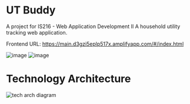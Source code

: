 # UT Buddy
A project for IS216 - Web Application Development II
A household utility tracking web application.

Frontend URL:
https://main.d3gzi5eplp517x.amplifyapp.com/#/index.html

![image](https://user-images.githubusercontent.com/87269785/202987160-9b05572c-f1ac-4c91-a65b-eeacc0fea7c8.png)
![image](https://user-images.githubusercontent.com/87269785/202987291-ace836fc-5587-4cc9-bfa3-bb4f103e72a5.png)

# Technology Architecture
![tech arch diagram](https://user-images.githubusercontent.com/87269785/202986914-7f21b99f-44f2-48dd-af32-c287b562f17b.jpg)


